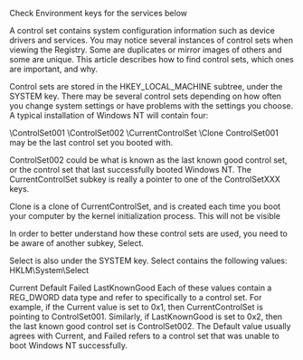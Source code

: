 Check Environment keys for the services below

A control set contains system configuration information such as device drivers and services. You may notice several instances of control sets when viewing the Registry. Some are duplicates or mirror images of others and some are unique. This article describes how to find control sets, which ones are important, and why.

Control sets are stored in the HKEY_LOCAL_MACHINE subtree, under the SYSTEM key. There may be several control sets depending on how often you change system settings or have problems with the settings you choose. A typical installation of Windows NT will contain four:

\ControlSet001
\ControlSet002
\CurrentControlSet
\Clone
ControlSet001 may be the last control set you booted with.

ControlSet002 could be what is known as the last known good control set, or the control set that last successfully booted Windows NT. The CurrentControlSet subkey is really a pointer to one of the ControlSetXXX keys.

Clone is a clone of CurrentControlSet, and is created each time you boot your computer by the kernel initialization process. This will not be visible

 In order to better understand how these control sets are used, you need to be aware of another subkey, Select.

Select is also under the SYSTEM key. Select contains the following values: HKLM\System\Select

Current
Default
Failed
LastKnownGood
Each of these values contain a REG_DWORD data type and refer to specifically to a control set. For example, if the Current value is set to 0x1, then CurrentControlSet is pointing to ControlSet001. Similarly, if LastKnownGood is set to 0x2, then the last known good control set is ControlSet002. The Default value usually agrees with Current, and Failed refers to a control set that was unable to boot Windows NT successfully.
